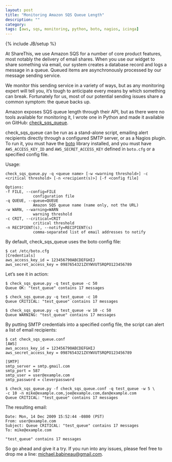 ```yaml
---
layout: post
title: "Monitoring Amazon SQS Queue Length"
description: ""
category: 
tags: [aws, sqs, monitoring, python, boto, nagios, icinga]
---
```

{% include JB/setup %}

At ShareThis, we use Amazon SQS for a number of core product features, most notably the delivery of email shares. When you use our widget to share something via email, our system creates a database record and logs a message in a queue. Queued items are asynchronously processed by our message sending service.

We monitor this sending service in a variety of ways, but as any monitoring expert will tell you, it’s tough to anticipate every means by which something can break. Fortunately for us, most of our potential sending issues share a common symptom: the queue backs up.

Amazon exposes SQS queue length through their API, but as there were no tools available for monitoring it, I wrote one in Python and made it available on GitHub: [check_sqs_queue](https://github.com/mbabineau/check_sqs_queue).

check_sqs_queue can be run as a stand-alone script, emailing alert recipients directly through a configured SMTP server, or as a Nagios plugin. To run it, you must have the [boto](http://code.google.com/p/boto/) library installed, and you must have `AWS_ACCESS_KEY_ID` and `AWS_SECRET_ACCESS_KEY` defined in `boto.cfg` or a specified config file.

Usage:

    check_sqs_queue.py -q <queue name> [-w <warning threshold>] -c <critical threshold> [-n <recipient(s)>] [-f <config file]

    Options:
    -f FILE, --config=FILE
                configuration file
    -q QUEUE, --queue=QUEUE
                Amazon SQS queue name (name only, not the URL)
    -w WARN, --warning=WARN
                warning threshold
    -c CRIT, --critical=CRIT
                critical threshold
    -n RECIPIENT(s), --notify=RECIPIENT(s)
                comma-separated list of email addresses to notify

By default, check_sqs_queue uses the boto config file:

    $ cat /etc/boto.cfg
    [Credentials]
    aws_access_key_id = 123456790ABCDEFGHIJ
    aws_secret_access_key = 0987654321ZXYWVUTSRQPO123456789

Let’s see it in action:

    $ check_sqs_queue.py -q test_queue -c 50
    Queue OK: "test_queue" contains 17 messages
    
    $ check_sqs_queue.py -q test_queue -c 10
    Queue CRITICAL: "test_queue" contains 17 messages
    
    $ check_sqs_queue.py -q test_queue -w 10 -c 50
    Queue WARNING: "test_queue" contains 17 messages
    
By putting SMTP credentials into a specified config file, the script can alert a list of email recipients:

    $ cat check_sqs_queue.conf
    [AWS]
    aws_access_key_id = 123456790ABCDEFGHIJ
    aws_secret_access_key = 0987654321ZXYWVUTSRQPO123456789
    
    [SMTP]
    smtp_server = smtp.gmail.com
    smtp_port = 587
    smtp_user = user@example.com
    smtp_password = cleverpassword
    
    $ check_sqs_queue.py -f check_sqs_queue.conf -q test_queue -w 5 \
    -c 10 -n mike@example.com,joe@example.com,dan@example.com
    Queue CRITICAL: "test_queue" contains 17 messages

The resulting email:

    Date: Mon, 14 Dec 2009 15:52:44 -0800 (PST)  
    From: user@example.com  
    Subject: Queue CRITICAL: "test_queue" contains 17 messages  
    To: mike@example.com
    
    "test_queue" contains 17 messages

So go ahead and give it a try. If you run into any issues, please feel free to drop me a line: [michael.babineau@gmail.com](mailto:michael.babineau@gmail.com).